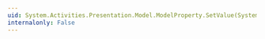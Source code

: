 ```yaml
---
uid: System.Activities.Presentation.Model.ModelProperty.SetValue(System.Object)
internalonly: False
---
```

